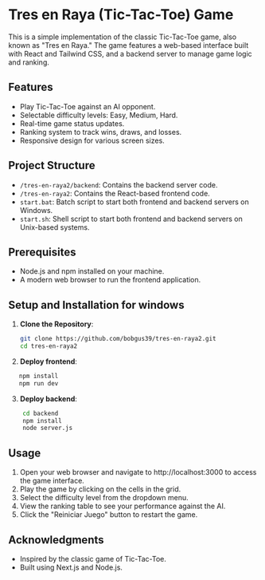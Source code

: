 # Tres en Raya (Tic-Tac-Toe) Game

This is a simple implementation of the classic Tic-Tac-Toe game, also known as "Tres en Raya." The game features a web-based interface built with React and Tailwind CSS, and a backend server to manage game logic and ranking.

## Features

- Play Tic-Tac-Toe against an AI opponent.
- Selectable difficulty levels: Easy, Medium, Hard.
- Real-time game status updates.
- Ranking system to track wins, draws, and losses.
- Responsive design for various screen sizes.

## Project Structure

- `/tres-en-raya2/backend`: Contains the backend server code.
- `/tres-en-raya2`: Contains the React-based frontend code.
- `start.bat`: Batch script to start both frontend and backend servers on Windows.
- `start.sh`: Shell script to start both frontend and backend servers on Unix-based systems.

## Prerequisites

- Node.js and npm installed on your machine.
- A modern web browser to run the frontend application.

## Setup and Installation for windows

1. **Clone the Repository**:
   ```bash
   git clone https://github.com/bobgus39/tres-en-raya2.git
   cd tres-en-raya2

2. **Deploy frontend**:
```bash
   npm install
   npm run dev 
 ```

3. **Deploy backend**:
```bash
    cd backend
    npm install
    node server.js 
```

## Usage

1. Open your web browser and navigate to http://localhost:3000 to access the game interface.
2. Play the game by clicking on the cells in the grid.
3. Select the difficulty level from the dropdown menu.
4. View the ranking table to see your performance against the AI.
5. Click the "Reiniciar Juego" button to restart the game.

## Acknowledgments

- Inspired by the classic game of Tic-Tac-Toe.
- Built using Next.js and Node.js.

